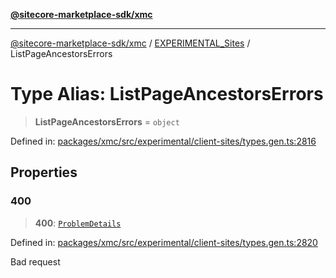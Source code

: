 [**@sitecore-marketplace-sdk/xmc**](../../../../README.md)

***

[@sitecore-marketplace-sdk/xmc](../../../../README.md) / [EXPERIMENTAL\_Sites](../README.md) / ListPageAncestorsErrors

# Type Alias: ListPageAncestorsErrors

> **ListPageAncestorsErrors** = `object`

Defined in: [packages/xmc/src/experimental/client-sites/types.gen.ts:2816](https://github.com/Sitecore/marketplace-sdk/blob/main/packages/xmc/src/experimental/client-sites/types.gen.ts#L2816)

## Properties

### 400

> **400**: [`ProblemDetails`](ProblemDetails.md)

Defined in: [packages/xmc/src/experimental/client-sites/types.gen.ts:2820](https://github.com/Sitecore/marketplace-sdk/blob/main/packages/xmc/src/experimental/client-sites/types.gen.ts#L2820)

Bad request
